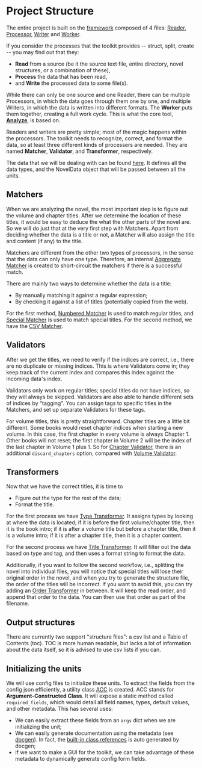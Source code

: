# Project Structure

The entire project is built on the [framework](/framework) composed of 4 files: [Reader](/framework/reader.py), [Processor](/framework/processor.py), [Writer](/framework/writer.py) and [Worker](/framework/worker.py).

If you consider the processes that the toolkit provides -- struct, split, create -- you may find out that they:

- **Read** from a source (be it the source text file, entire directory, novel structures, or a combination of these),
- **Process** the data that has been read,
- and **Write** the processed data to some file(s).

While there can only be one source and one Reader, there can be multiple Processors, in which the data goes through them one by one, and multiple Writers, in which the data is written into different formats. The **Worker** puts them together, creating a full work cycle. This is what the core tool, [**Analyze**](/toolkit/analyze_novel.py), is based on.

Readers and writers are pretty simple; most of the magic happens within the processors. The toolkit needs to recognize, correct, and format the data, so at least three different kinds of processers are needed. They are named **Matcher**, **Validator**, and **Transformer**, respectively.

The data that we will be dealing with can be found [here](common/data.py). It defines all the data types, and the NovelData object that will be passed between all the units.

## Matchers

When we are analyzing the novel, the most important step is to figure out the volume and chapter titles. After we determine the location of these titles, it would be easy to deduce the what the other parts of the novel are. So we will do just that at the very first step with Matchers. Apart from deciding whether the data is a title or not, a Matcher will also assign the title and content (if any) to the title.

Matchers are different from the other two types of processors, in the sense that the data can only have one type. Therefore, an internal [Aggregate Matcher](/processors/matchers/aggregate_matcher.py) is created to short-circuit the matchers if there is a successful match.

There are mainly two ways to determine whether the data is a title:

- By manually matching it against a regular expression;
- By checking it against a list of titles (potentially copied from the web).

For the first method, [Numbered Matcher](/processors/matchers/numbered_matcher.py) is used to match regular titles, and [Special Matcher](/processors/matchers/special_matcher.py) is used to match special titles. For the second method, we have the [CSV Matcher](/processors/matchers/csv_matcher.py).

## Validators

After we get the titles, we need to verify if the indices are correct, i.e., there are no duplicate or missing indices. This is where Validators come in; they keep track of the current index and compares this index against the incoming data's index.

Validators only work on regular titles; special titles do not have indices, so they will always be skipped. Validators are also able to handle different sets of indices by "tagging". You can assign tags to specific titles in the Matchers, and set up separate Validators for these tags.

For volume titles, this is pretty straightforward. Chapter titles are a little bit different. Some books would reset chapter indices when starting a new volume. In this case, the first chapter in every volume is always Chapter 1. Other books will not reset; the first chapter in Volume 2 will be the index of the last chapter in Volume 1 plus 1. So for [Chapter Validator](/processors/validators/chapter_validator.py), there is an additional `discard_chapters` option, compared with [Volume Validator](/processors/validators/volume_validator.py).

## Transformers

Now that we have the correct titles, it is time to

- Figure out the type for the rest of the data;
- Format the title.

For the first process we have [Type Transformer](/processors/transformers/type_transformer.py). It assigns types by looking at where the data is located; if it is before the first volume/chapter title, then it is the book intro; if it is after a volume title but before a chapter title, then it is a volume intro; if it is after a chapter title, then it is a chapter content.

For the second process we have [Title Transformer](/processors/transformers/title_transformer.py). It will filter out the data based on type and tag, and then uses a format string to format the data.

Additionally, if you want to follow the second workflow, i.e., splitting the novel into individual files, you will notice that special titles will lose their original order in the novel, and when you try to generate the structure file, the order of the titles will be incorrect. If you want to avoid this, you can try adding an [Order Transformer](/processors/transformers/order_transformer.py) in between. It will keep the read order, and append that order to the data. You can then use that order as part of the filename.

## Output structures

There are currently two support "structure files": a csv list and a Table of Contents (toc). TOC is more human readable, but lacks a lot of information about the data itself, so it is advised to use csv lists if you can.

## Initializing the units

We will use config files to initialize these units. To extract the fields from the config json efficiently, a utility class [ACC](/common/acc.py) is created. ACC stands for **Argument-Constructed Class**. It will expose a static method called `required_fields`, which would detail all field names, types, default values, and other metadata. This has several uses:

- We can easily extract these fields from an `args` dict when we are initializing the unit;
- We can easily generate documentation using the metadata (see [docgen](/toolkit/generate_docs.py)). In fact, the [built-in class references](/docs/references.md) is auto generated by docgen;
- If we want to make a GUI for the toolkit, we can take advantage of these metadata to dynamically generate config form fields.